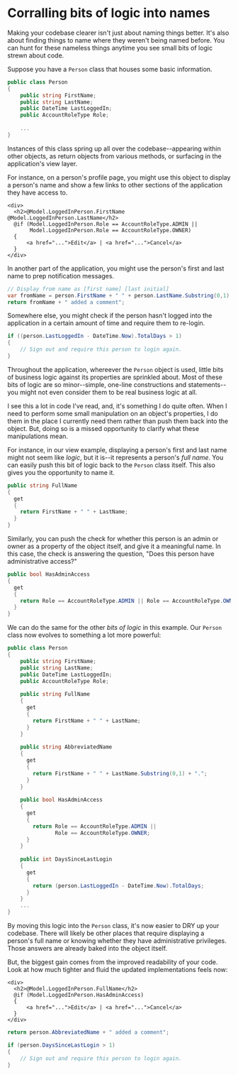 # Corralling bits of logic into names

Making your codebase clearer isn't just about naming things better. It's also about finding things to name where they weren't being named before. You can hunt for these nameless things anytime you see small bits of logic strewn about code. 

Suppose you have a `Person` class that houses some basic information.

```C#
public class Person
{
    public string FirstName;
    public string LastName;
    public DateTime LastLoggedIn;
    public AccountRoleType Role;
    
    ...
}
```
Instances of this class spring up all over the codebase--appearing within other objects, as return objects from various methods, or surfacing in the application's view layer. 

For instance, on a person's profile page, you might use this object to display a person's name and show a few links to other sections of the application they have access to.
```
<div>
  <h2>@Model.LoggedInPerson.FirstName @Model.LoggedInPerson.LastName</h2>
  @if (Model.LoggedInPerson.Role == AccountRoleType.ADMIN || 
       Model.LoggedInPerson.Role == AccountRoleType.OWNER)
  {
      <a href="...">Edit</a> | <a href="...">Cancel</a>
  }
</div>
```
In another part of the application, you might use the person's first and last name to prep notification messages.
```C#
// Display from name as [first name] [last initial]
var fromName = person.FirstName + " " + person.LastName.Substring(0,1) + ".";
return fromName + " added a comment";
```
Somewhere else, you might check if the person hasn't logged into the application in a certain amount of time and require them to re-login.
```C#
if ((person.LastLoggedIn - DateTime.Now).TotalDays > 1)
{
    // Sign out and require this person to login again.
}
```
Throughout the application, whereever the `Person` object is used, little bits of business logic against its properties are sprinkled about. Most of these bits of logic are so minor--simple, one-line constructions and statements--you might not even consider them to be real business logic at all.

I see this a lot in code I've read, and, it's something I do quite often. When I need to perform some small manipulation on an object's properties, I do them in the place I currently need them rather than push them back into the object. But, doing so is a missed opportunity to clarify what these manipulations mean. 

For instance, in our view example, displaying a person's first and last name might not seem like _logic_, but it is--it represents a person's _full name_. You can easily push this bit of logic back to the `Person` class itself. This also gives you the opportunity to name it.
```C#
public string FullName
{
  get
  {
    return FirstName + " " + LastName;
  }
}  
```
Similarly, you can push the check for whether this person is an admin or owner as a property of the object itself, and give it a meaningful name. In this case, the check is answering the question, "Does this person have administrative access?"
```C#
public bool HasAdminAccess
{
  get
  {
    return Role == AccountRoleType.ADMIN || Role == AccountRoleType.OWNER;
  }
}  
```
We can do the same for the other _bits of logic_ in this example. Our `Person` class now evolves to something a lot more powerful:
```C#
public class Person
{
    public string FirstName;
    public string LastName;
    public DateTime LastLoggedIn;
    public AccountRoleType Role;
    
    public string FullName
    {
      get
      {
        return FirstName + " " + LastName;
      }
    }  
    
    public string AbbreviatedName
    {
      get
      {
        return FirstName + " " + LastName.Substring(0,1) + ".";
      }
    } 
    
    public bool HasAdminAccess
    {
      get
      {
        return Role == AccountRoleType.ADMIN || 
               Role == AccountRoleType.OWNER;
      }
    } 
    
    public int DaysSinceLastLogin
    {
      get
      {
        return (person.LastLoggedIn - DateTime.Now).TotalDays;
      }
    } 
    ...
}
```
By moving this logic into the `Person` class, it's now easier to DRY up your codebase. There will likely be other places that require displaying a person's full name or knowing whether they have administrative privileges. Those answers are already baked into the object itself.

But, the biggest gain comes from the improved readability of your code. Look at how much tighter and fluid the updated implementations feels now:

```
<div>
  <h2>@Model.LoggedInPerson.FullName</h2>
  @if (Model.LoggedInPerson.HasAdminAccess)
  {
      <a href="...">Edit</a> | <a href="...">Cancel</a>
  }
</div>
```

```C#
return person.AbbreviatedName + " added a comment";
```

```C#
if (person.DaysSinceLastLogin > 1)
{
    // Sign out and require this person to login again.
}
```



